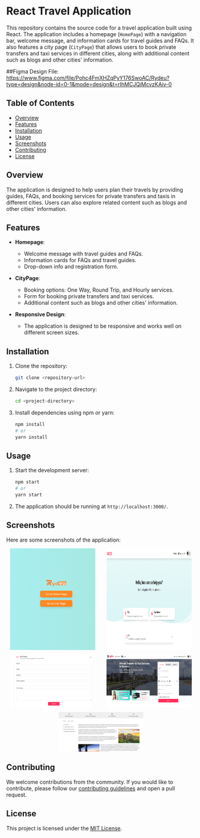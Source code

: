 # React Travel Application

This repository contains the source code for a travel application built using React. The application includes a homepage (`HomePage`) with a navigation bar, welcome message, and information cards for travel guides and FAQs. It also features a city page (`CityPage`) that allows users to book private transfers and taxi services in different cities, along with additional content such as blogs and other cities' information.

##Figma Design File: https://www.figma.com/file/Pohc4FmXHZqPyY176SwoAC/Rydeu?type=design&node-id=0-1&mode=design&t=rIhMCJQjMcvzKAiv-0

## Table of Contents

- [Overview](#overview)
- [Features](#features)
- [Installation](#installation)
- [Usage](#usage)
- [Screenshots](#screenshots)
- [Contributing](#contributing)
- [License](#license)

## Overview

The application is designed to help users plan their travels by providing guides, FAQs, and booking services for private transfers and taxis in different cities. Users can also explore related content such as blogs and other cities' information.

## Features

- **Homepage**: 
  - Welcome message with travel guides and FAQs.
  - Information cards for FAQs and travel guides.
  - Drop-down info and registration form.

- **CityPage**:
  - Booking options: One Way, Round Trip, and Hourly services.
  - Form for booking private transfers and taxi services.
  - Additional content such as blogs and other cities' information.

- **Responsive Design**:
  - The application is designed to be responsive and works well on different screen sizes.

## Installation

1. Clone the repository:

    ```bash
    git clone <repository-url>
    ```

2. Navigate to the project directory:

    ```bash
    cd <project-directory>
    ```

3. Install dependencies using npm or yarn:

    ```bash
    npm install
    # or
    yarn install
    ```

## Usage

1. Start the development server:

    ```bash
    npm start
    # or
    yarn start
    ```

2. The application should be running at `http://localhost:3000/`.

## Screenshots

Here are some screenshots of the application:

<div style="display: flex; flex-wrap: wrap; justify-content: space-around; gap: 10px;">
  <img src="screenshots/1.png" alt="Homepage Screenshot" style="width: 45%; height: auto;">
  <img src="screenshots/2.png" alt="City Page Screenshot" style="width: 45%; height: auto;">
  <img src="screenshots/3.png" alt="City Page Screenshot" style="width: 45%; height: auto;">
  <img src="screenshots/4.png" alt="City Page Screenshot" style="width: 45%; height: auto;">
  <img src="screenshots/5.png" alt="City Page Screenshot" style="width: 45%; height: auto;">
</div>


## Contributing

We welcome contributions from the community. If you would like to contribute, please follow our [contributing guidelines](CONTRIBUTING.md) and open a pull request.

## License

This project is licensed under the [MIT License](LICENSE).

